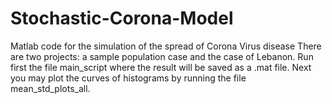 # Stochastic-Corona-Model
Matlab code for the simulation of the spread of Corona Virus disease
There are two projects: a sample population case and the case of Lebanon.
Run first the file main_script where the result will be saved as a .mat file.
Next you may plot the curves of histograms by running the file mean_std_plots_all.
